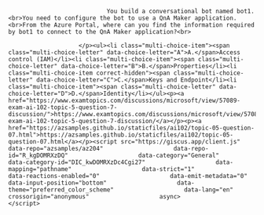 <p class="card-text">
							
								You build a conversational bot named bot1.<br>You need to configure the bot to use a QnA Maker application.<br>From the Azure Portal, where can you find the information required by bot1 to connect to the QnA Maker application?<br>
							
						</p><ul><li class="multi-choice-item"><span class="multi-choice-letter" data-choice-letter="A">A.</span>Access control (IAM)</li><li class="multi-choice-item"><span class="multi-choice-letter" data-choice-letter="B">B.</span>Properties</li><li class="multi-choice-item correct-hidden"><span class="multi-choice-letter" data-choice-letter="C">C.</span>Keys and Endpoint</li><li class="multi-choice-item"><span class="multi-choice-letter" data-choice-letter="D">D.</span>Identity</li></ul><p><a href="https://www.examtopics.com/discussions/microsoft/view/57089-exam-ai-102-topic-5-question-7-discussion/">https://www.examtopics.com/discussions/microsoft/view/57089-exam-ai-102-topic-5-question-7-discussion/</a></p><p><a href="https://azsamples.github.io/staticfiles/ai102/topic-05-question-07.html">https://azsamples.github.io/staticfiles/ai102/topic-05-question-07.html</a></p><script src="https://giscus.app/client.js"                    data-repo="azsamples/az204"                    data-repo-id="R_kgDOMRXzDQ"                    data-category="General"                    data-category-id="DIC_kwDOMRXzDc4Cgi27"                    data-mapping="pathname"                    data-strict="1"                    data-reactions-enabled="0"                    data-emit-metadata="0"                    data-input-position="bottom"                    data-theme="preferred_color_scheme"                    data-lang="en"                    crossorigin="anonymous"                    async>                    </script>